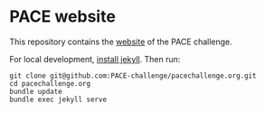 # PACE website

This repository contains the [website](https://pacechallenge.org) of the PACE challenge.

For local development, [install jekyll](https://jekyllrb.com/docs/installation/).
Then run:
```
git clone git@github.com:PACE-challenge/pacechallenge.org.git
cd pacechallenge.org
bundle update
bundle exec jekyll serve
```
